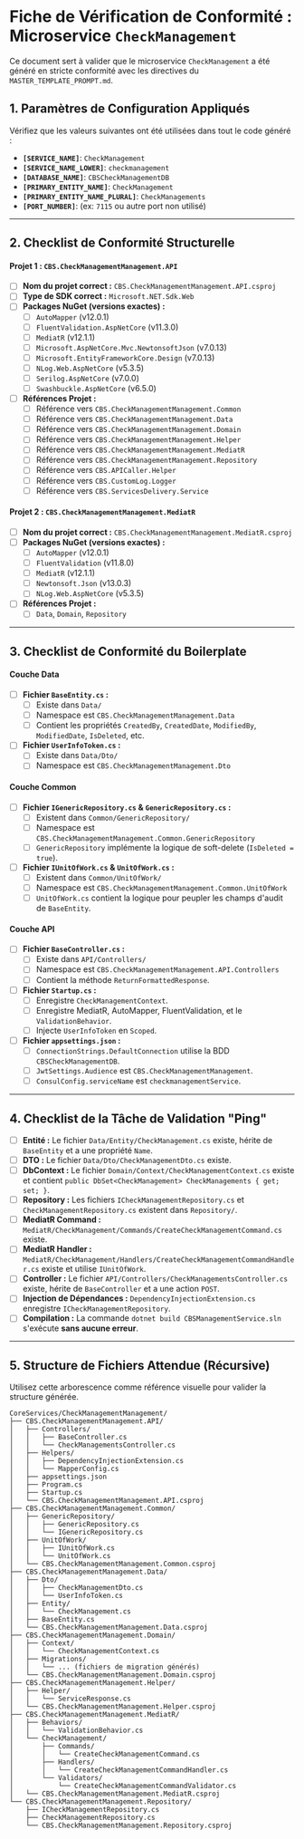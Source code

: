 # Fiche de Vérification de Conformité : Microservice `CheckManagement`

Ce document sert à valider que le microservice `CheckManagement` a été généré en stricte conformité avec les directives du `MASTER_TEMPLATE_PROMPT.md`.

## 1. Paramètres de Configuration Appliqués

Vérifiez que les valeurs suivantes ont été utilisées dans tout le code généré :
- **`[SERVICE_NAME]`**: `CheckManagement`
- **`[SERVICE_NAME_LOWER]`**: `checkmanagement`
- **`[DATABASE_NAME]`**: `CBSCheckManagementDB`
- **`[PRIMARY_ENTITY_NAME]`**: `CheckManagement`
- **`[PRIMARY_ENTITY_NAME_PLURAL]`**: `CheckManagements`
- **`[PORT_NUMBER]`**: (ex: `7115` ou autre port non utilisé)

---

## 2. Checklist de Conformité Structurelle

#### **Projet 1 : `CBS.CheckManagementManagement.API`**
- [ ] **Nom du projet correct :** `CBS.CheckManagementManagement.API.csproj`
- [ ] **Type de SDK correct :** `Microsoft.NET.Sdk.Web`
- [ ] **Packages NuGet (versions exactes) :**
    - [ ] `AutoMapper` (v12.0.1)
    - [ ] `FluentValidation.AspNetCore` (v11.3.0)
    - [ ] `MediatR` (v12.1.1)
    - [ ] `Microsoft.AspNetCore.Mvc.NewtonsoftJson` (v7.0.13)
    - [ ] `Microsoft.EntityFrameworkCore.Design` (v7.0.13)
    - [ ] `NLog.Web.AspNetCore` (v5.3.5)
    - [ ] `Serilog.AspNetCore` (v7.0.0)
    - [ ] `Swashbuckle.AspNetCore` (v6.5.0)
- [ ] **Références Projet :**
    - [ ] Référence vers `CBS.CheckManagementManagement.Common`
    - [ ] Référence vers `CBS.CheckManagementManagement.Data`
    - [ ] Référence vers `CBS.CheckManagementManagement.Domain`
    - [ ] Référence vers `CBS.CheckManagementManagement.Helper`
    - [ ] Référence vers `CBS.CheckManagementManagement.MediatR`
    - [ ] Référence vers `CBS.CheckManagementManagement.Repository`
    - [ ] Référence vers `CBS.APICaller.Helper`
    - [ ] Référence vers `CBS.CustomLog.Logger`
    - [ ] Référence vers `CBS.ServicesDelivery.Service`

#### **Projet 2 : `CBS.CheckManagementManagement.MediatR`**
- [ ] **Nom du projet correct :** `CBS.CheckManagementManagement.MediatR.csproj`
- [ ] **Packages NuGet (versions exactes) :**
    - [ ] `AutoMapper` (v12.0.1)
    - [ ] `FluentValidation` (v11.8.0)
    - [ ] `MediatR` (v12.1.1)
    - [ ] `Newtonsoft.Json` (v13.0.3)
    - [ ] `NLog.Web.AspNetCore` (v5.3.5)
- [ ] **Références Projet :**
    - [ ] `Data`, `Domain`, `Repository`

---

## 3. Checklist de Conformité du Boilerplate

#### **Couche Data**
- [ ] **Fichier `BaseEntity.cs` :**
    - [ ] Existe dans `Data/`
    - [ ] Namespace est `CBS.CheckManagementManagement.Data`
    - [ ] Contient les propriétés `CreatedBy`, `CreatedDate`, `ModifiedBy`, `ModifiedDate`, `IsDeleted`, etc.
- [ ] **Fichier `UserInfoToken.cs` :**
    - [ ] Existe dans `Data/Dto/`
    - [ ] Namespace est `CBS.CheckManagementManagement.Dto`

#### **Couche Common**
- [ ] **Fichier `IGenericRepository.cs` & `GenericRepository.cs` :**
    - [ ] Existent dans `Common/GenericRepository/`
    - [ ] Namespace est `CBS.CheckManagementManagement.Common.GenericRepository`
    - [ ] `GenericRepository` implémente la logique de soft-delete (`IsDeleted = true`).
- [ ] **Fichier `IUnitOfWork.cs` & `UnitOfWork.cs` :**
    - [ ] Existent dans `Common/UnitOfWork/`
    - [ ] Namespace est `CBS.CheckManagementManagement.Common.UnitOfWork`
    - [ ] `UnitOfWork.cs` contient la logique pour peupler les champs d'audit de `BaseEntity`.

#### **Couche API**
- [ ] **Fichier `BaseController.cs` :**
    - [ ] Existe dans `API/Controllers/`
    - [ ] Namespace est `CBS.CheckManagementManagement.API.Controllers`
    - [ ] Contient la méthode `ReturnFormattedResponse`.
- [ ] **Fichier `Startup.cs` :**
    - [ ] Enregistre `CheckManagementContext`.
    - [ ] Enregistre MediatR, AutoMapper, FluentValidation, et le `ValidationBehavior`.
    - [ ] Injecte `UserInfoToken` en `Scoped`.
- [ ] **Fichier `appsettings.json` :**
    - [ ] `ConnectionStrings.DefaultConnection` utilise la BDD `CBSCheckManagementDB`.
    - [ ] `JwtSettings.Audience` est `CBS.CheckManagementManagement`.
    - [ ] `ConsulConfig.serviceName` est `checkmanagementService`.

---

## 4. Checklist de la Tâche de Validation "Ping"

- [ ] **Entité :** Le fichier `Data/Entity/CheckManagement.cs` existe, hérite de `BaseEntity` et a une propriété `Name`.
- [ ] **DTO :** Le fichier `Data/Dto/CheckManagementDto.cs` existe.
- [ ] **DbContext :** Le fichier `Domain/Context/CheckManagementContext.cs` existe et contient `public DbSet<CheckManagement> CheckManagements { get; set; }`.
- [ ] **Repository :** Les fichiers `ICheckManagementRepository.cs` et `CheckManagementRepository.cs` existent dans `Repository/`.
- [ ] **MediatR Command :** `MediatR/CheckManagement/Commands/CreateCheckManagementCommand.cs` existe.
- [ ] **MediatR Handler :** `MediatR/CheckManagement/Handlers/CreateCheckManagementCommandHandler.cs` existe et utilise `IUnitOfWork`.
- [ ] **Controller :** Le fichier `API/Controllers/CheckManagementsController.cs` existe, hérite de `BaseController` et a une action `POST`.
- [ ] **Injection de Dépendances :** `DependencyInjectionExtension.cs` enregistre `ICheckManagementRepository`.
- [ ] **Compilation :** La commande `dotnet build CBSManagementService.sln` s'exécute **sans aucune erreur**.

---

## 5. Structure de Fichiers Attendue (Récursive)

Utilisez cette arborescence comme référence visuelle pour valider la structure générée.

```
CoreServices/CheckManagementManagement/
├── CBS.CheckManagementManagement.API/
│   ├── Controllers/
│   │   ├── BaseController.cs
│   │   └── CheckManagementsController.cs
│   ├── Helpers/
│   │   ├── DependencyInjectionExtension.cs
│   │   └── MapperConfig.cs
│   ├── appsettings.json
│   ├── Program.cs
│   ├── Startup.cs
│   └── CBS.CheckManagementManagement.API.csproj
├── CBS.CheckManagementManagement.Common/
│   ├── GenericRepository/
│   │   ├── GenericRepository.cs
│   │   └── IGenericRepository.cs
│   ├── UnitOfWork/
│   │   ├── IUnitOfWork.cs
│   │   └── UnitOfWork.cs
│   └── CBS.CheckManagementManagement.Common.csproj
├── CBS.CheckManagementManagement.Data/
│   ├── Dto/
│   │   ├── CheckManagementDto.cs
│   │   └── UserInfoToken.cs
│   ├── Entity/
│   │   └── CheckManagement.cs
│   ├── BaseEntity.cs
│   └── CBS.CheckManagementManagement.Data.csproj
├── CBS.CheckManagementManagement.Domain/
│   ├── Context/
│   │   └── CheckManagementContext.cs
│   ├── Migrations/
│   │   └── ... (fichiers de migration générés)
│   └── CBS.CheckManagementManagement.Domain.csproj
├── CBS.CheckManagementManagement.Helper/
│   ├── Helper/
│   │   └── ServiceResponse.cs
│   └── CBS.CheckManagementManagement.Helper.csproj
├── CBS.CheckManagementManagement.MediatR/
│   ├── Behaviors/
│   │   └── ValidationBehavior.cs
│   └── CheckManagement/
│       ├── Commands/
│       │   └── CreateCheckManagementCommand.cs
│       ├── Handlers/
│       │   └── CreateCheckManagementCommandHandler.cs
│       └── Validators/
│           └── CreateCheckManagementCommandValidator.cs
│   └── CBS.CheckManagementManagement.MediatR.csproj
└── CBS.CheckManagementManagement.Repository/
    ├── ICheckManagementRepository.cs
    ├── CheckManagementRepository.cs
    └── CBS.CheckManagementManagement.Repository.csproj
```
